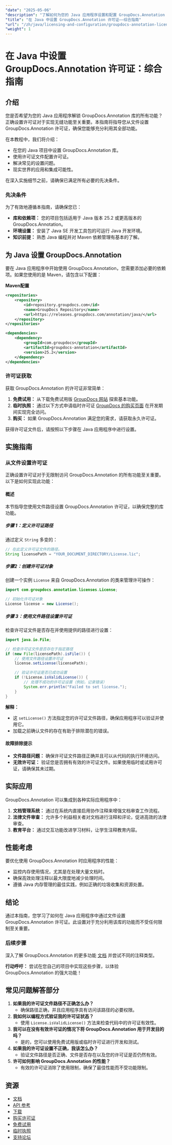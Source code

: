 ```yaml
---
"date": "2025-05-06"
"description": "了解如何为您的 Java 应用程序设置和配置 GroupDocs.Annotation 许可证，轻松解锁全部功能。"
"title": "在 Java 中设置 GroupDocs.Annotation 许可证——综合指南"
"url": "/zh/java/licensing-and-configuration/groupdocs-annotation-license-java-setup/"
"weight": 1
---
```


# 在 Java 中设置 GroupDocs.Annotation 许可证：综合指南

## 介绍

您是否希望为您的 Java 应用程序解锁 GroupDocs.Annotation 库的所有功能？正确设置许可证对于实现无缝功能至关重要。本指南将指导您从文件设置 GroupDocs.Annotation 许可证，确保您能够充分利用其全部功能。

在本教程中，我们将介绍：
- 在您的 Java 项目中设置 GroupDocs.Annotation 库。
- 使用许可证文件配置许可证。
- 解决常见的设置问题。
- 现实世界的应用和集成可能性。

在深入实施细节之前，请确保已满足所有必要的先决条件。

### 先决条件

为了有效地遵循本指南，请确保您已：
- **库和依赖项：** 您的项目包括适用于 Java 版本 25.2 或更高版本的 GroupDocs.Annotation。
- **环境设置：** 安装了 Java SE 开发工具包的可运行 Java 开发环境。
- **知识前提：** 熟悉 Java 编程并对 Maven 依赖管理有基本的了解。

## 为 Java 设置 GroupDocs.Annotation

要在 Java 应用程序中开始使用 GroupDocs.Annotation，您需要添加必要的依赖项。如果您使用的是 Maven，请包含以下配置：

**Maven配置**

```xml
<repositories>
    <repository>
        <id>repository.groupdocs.com</id>
        <name>GroupDocs Repository</name>
        <url>https://releases.groupdocs.com/annotation/java/</url>
    </repository>
</repositories>

<dependencies>
    <dependency>
        <groupId>com.groupdocs</groupId>
        <artifactId>groupdocs-annotation</artifactId>
        <version>25.2</version>
    </dependency>
</dependencies>
```

### 许可证获取

获取 GroupDocs.Annotation 的许可证非常简单：
1. **免费试用：** 从下载免费试用版 [GroupDocs 网站](https://releases.groupdocs.com/annotation/java/) 探索基本功能。
2. **临时执照：** 通过以下方式申请临时许可证 [GroupDocs 的购买页面](https://purchase.groupdocs.com/temporary-license/) 在开发期间实现完全访问。
3. **购买：** 如果 GroupDocs.Annotation 满足您的需求，请获取永久许可证。

获得许可证文件后，请按照以下步骤在 Java 应用程序中进行设置。

## 实施指南

### 从文件设置许可证

正确设置许可证对于无限制访问 GroupDocs.Annotation 的所有功能至关重要。以下是如何实现此功能：

#### 概述
本节指导您使用文件路径设置 GroupDocs.Annotation 许可证，以确保完整的库功能。

##### 步骤 1：定义许可证路径

通过定义 `String` 多变的：

```java
// 在此定义许可证文件的路径。
String licensePath = "YOUR_DOCUMENT_DIRECTORY/License.lic";
```

##### 步骤2：创建许可证对象

创建一个实例 `License` 来自 GroupDocs.Annotation 的类来管理许可操作：

```java
import com.groupdocs.annotation.licenses.License;

// 初始化许可证对象
License license = new License();
```

##### 步骤 3：使用文件路径设置许可证

检查许可证文件是否存在并使用提供的路径进行设置：

```java
import java.io.File;

// 检查许可证文件是否存在于指定路径
if (new File(licensePath).isFile()) {
    // 使用文件路径设置许可证
    license.setLicense(licensePath);

    // 验证许可证是否已成功设置
    if (!License.isValidLicense()) {
        // 处理不成功的许可证设置（例如，记录错误）
        System.err.println("Failed to set license.");
    }
}
```

**解释：** 
- 这 `setLicense()` 方法指定您的许可证文件路径，确保应用程序可以验证并使用它。
- 加载之前确认文件的存在有助于排除潜在的错误。

#### 故障排除提示
- **文件路径问题：** 确保许可证文件路径正确并且可以从代码的执行环境访问。
- **无效许可证：** 验证您是否拥有有效的许可证文件。如果使用临时或试用许可证，请确保其未过期。

## 实际应用

GroupDocs.Annotation 可以集成到各种实际应用程序中：
1. **文档管理系统：** 通过在系统内直接启用协作注释来增强文档审查工作流程。
2. **法律文件审查：** 允许多个利益相关者对文档进行注释和评论，促进高效的法律审查。
3. **教育平台：** 通过交互功能改进学习材料，让学生注释教育内容。

## 性能考虑

要优化使用 GroupDocs.Annotation 时应用程序的性能：
- 监控内存使用情况，尤其是在处理大量文档时。
- 确保高效处理注释以最大限度地减少处理时间。
- 遵循 Java 内存管理的最佳实践，例如正确的垃圾收集和资源处置。

## 结论

通过本指南，您学习了如何在 Java 应用程序中通过文件设置 GroupDocs.Annotation 许可证。此设置对于充分利用该库的功能而不受任何限制至关重要。

### 后续步骤

深入了解 GroupDocs.Annotation 的更多功能 [文档](https://docs.groupdocs.com/annotation/java/) 并尝试不同的注释类型。

**行动呼吁：** 尝试在您自己的项目中实现这些步骤，以体验 GroupDocs.Annotation 的强大功能！

## 常见问题解答部分

1. **如果我的许可证文件路径不正确怎么办？**
   - 确保路径正确，并且应用程序具有访问该路径的必要权限。
2. **我如何以编程方式验证我的许可证状态？**
   - 使用 `License.isValidLicense()` 方法来检查代码中的许可证有效性。
3. **我可以在没有有效许可证的情况下将 GroupDocs.Annotation 用于开发目的吗？**
   - 是的，您可以使用免费试用版或临时许可证进行开发和测试。
4. **如果我的许可证设置不正确，我该怎么办？**
   - 验证文件路径是否正确、文件是否存在以及您的许可证是否仍然有效。
5. **许可如何影响 GroupDocs.Annotation 的性能？**
   - 有效的许可证消除了使用限制，确保了最佳性能而不受功能限制。

## 资源

- [文档](https://docs.groupdocs.com/annotation/java/)
- [API 参考](https://reference.groupdocs.com/annotation/java/)
- [下载](https://releases.groupdocs.com/annotation/java/)
- [购买许可证](https://purchase.groupdocs.com/buy)
- [免费试用](https://releases.groupdocs.com/annotation/java/)
- [临时执照](https://purchase.groupdocs.com/temporary-license/)
- [支持论坛](https://forum.groupdocs.com/c/annotation/)